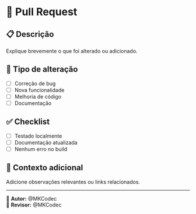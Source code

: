 # 🔀 Pull Request

## 📋 Descrição
Explique brevemente o que foi alterado ou adicionado.

## 🧩 Tipo de alteração
- [ ] Correção de bug
- [ ] Nova funcionalidade
- [ ] Melhoria de código
- [ ] Documentação

## ✅ Checklist
- [ ] Testado localmente
- [ ] Documentação atualizada
- [ ] Nenhum erro no build

## 🧠 Contexto adicional
Adicione observações relevantes ou links relacionados.

---

👤 **Autor:** @MKCodec  
🧠 **Revisor:** @MKCodec  
